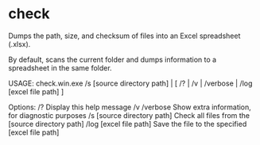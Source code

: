 # check

Dumps the path, size, and checksum of files into an Excel spreadsheet (.xlsx).

By default, scans the current folder and dumps information to a spreadsheet in the same folder.

USAGE:
    check.win.exe /s [source directory path] | [ /? | 
                                                /v | 
                                                /verbose | 
                                                /log [excel file path] ]

Options:
    /?                          Display this help message
    /v  /verbose                Show extra information, for diagnostic purposes
    /s [source directory path]  Check all files from the [source directory path]
    /log [excel file path]      Save the file to the specified [excel file path]